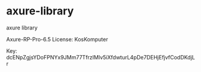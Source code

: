 # axure-library
axure library


Axure-RP-Pro-6.5
License: KosKomputer

Key: dcENpZgjsYDoFPNYx9JMm77TfrzIMlv5iXfdwturL4pDe7DEHjEfjvfCodDKdjLr
